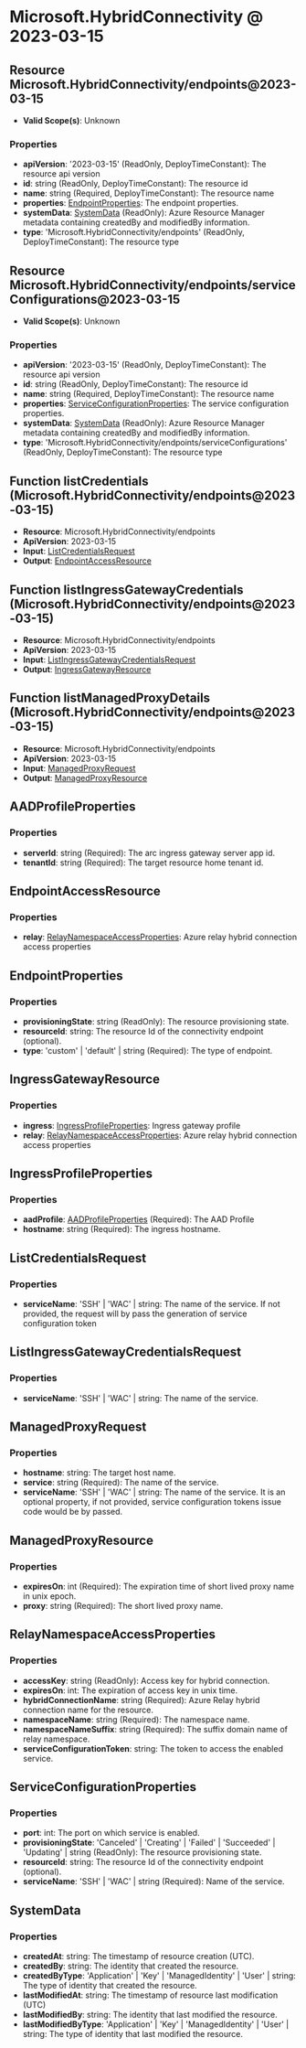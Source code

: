 # Microsoft.HybridConnectivity @ 2023-03-15

## Resource Microsoft.HybridConnectivity/endpoints@2023-03-15
* **Valid Scope(s)**: Unknown
### Properties
* **apiVersion**: '2023-03-15' (ReadOnly, DeployTimeConstant): The resource api version
* **id**: string (ReadOnly, DeployTimeConstant): The resource id
* **name**: string (Required, DeployTimeConstant): The resource name
* **properties**: [EndpointProperties](#endpointproperties): The endpoint properties.
* **systemData**: [SystemData](#systemdata) (ReadOnly): Azure Resource Manager metadata containing createdBy and modifiedBy information.
* **type**: 'Microsoft.HybridConnectivity/endpoints' (ReadOnly, DeployTimeConstant): The resource type

## Resource Microsoft.HybridConnectivity/endpoints/serviceConfigurations@2023-03-15
* **Valid Scope(s)**: Unknown
### Properties
* **apiVersion**: '2023-03-15' (ReadOnly, DeployTimeConstant): The resource api version
* **id**: string (ReadOnly, DeployTimeConstant): The resource id
* **name**: string (Required, DeployTimeConstant): The resource name
* **properties**: [ServiceConfigurationProperties](#serviceconfigurationproperties): The service configuration properties.
* **systemData**: [SystemData](#systemdata) (ReadOnly): Azure Resource Manager metadata containing createdBy and modifiedBy information.
* **type**: 'Microsoft.HybridConnectivity/endpoints/serviceConfigurations' (ReadOnly, DeployTimeConstant): The resource type

## Function listCredentials (Microsoft.HybridConnectivity/endpoints@2023-03-15)
* **Resource**: Microsoft.HybridConnectivity/endpoints
* **ApiVersion**: 2023-03-15
* **Input**: [ListCredentialsRequest](#listcredentialsrequest)
* **Output**: [EndpointAccessResource](#endpointaccessresource)

## Function listIngressGatewayCredentials (Microsoft.HybridConnectivity/endpoints@2023-03-15)
* **Resource**: Microsoft.HybridConnectivity/endpoints
* **ApiVersion**: 2023-03-15
* **Input**: [ListIngressGatewayCredentialsRequest](#listingressgatewaycredentialsrequest)
* **Output**: [IngressGatewayResource](#ingressgatewayresource)

## Function listManagedProxyDetails (Microsoft.HybridConnectivity/endpoints@2023-03-15)
* **Resource**: Microsoft.HybridConnectivity/endpoints
* **ApiVersion**: 2023-03-15
* **Input**: [ManagedProxyRequest](#managedproxyrequest)
* **Output**: [ManagedProxyResource](#managedproxyresource)

## AADProfileProperties
### Properties
* **serverId**: string (Required): The arc ingress gateway server app id.
* **tenantId**: string (Required): The target resource home tenant id.

## EndpointAccessResource
### Properties
* **relay**: [RelayNamespaceAccessProperties](#relaynamespaceaccessproperties): Azure relay hybrid connection access properties

## EndpointProperties
### Properties
* **provisioningState**: string (ReadOnly): The resource provisioning state.
* **resourceId**: string: The resource Id of the connectivity endpoint (optional).
* **type**: 'custom' | 'default' | string (Required): The type of endpoint.

## IngressGatewayResource
### Properties
* **ingress**: [IngressProfileProperties](#ingressprofileproperties): Ingress gateway profile
* **relay**: [RelayNamespaceAccessProperties](#relaynamespaceaccessproperties): Azure relay hybrid connection access properties

## IngressProfileProperties
### Properties
* **aadProfile**: [AADProfileProperties](#aadprofileproperties) (Required): The AAD Profile
* **hostname**: string (Required): The ingress hostname.

## ListCredentialsRequest
### Properties
* **serviceName**: 'SSH' | 'WAC' | string: The name of the service. If not provided, the request will by pass the generation of service configuration token

## ListIngressGatewayCredentialsRequest
### Properties
* **serviceName**: 'SSH' | 'WAC' | string: The name of the service.

## ManagedProxyRequest
### Properties
* **hostname**: string: The target host name.
* **service**: string (Required): The name of the service.
* **serviceName**: 'SSH' | 'WAC' | string: The name of the service. It is an optional property, if not provided, service configuration tokens issue code would be by passed.

## ManagedProxyResource
### Properties
* **expiresOn**: int (Required): The expiration time of short lived proxy name in unix epoch.
* **proxy**: string (Required): The short lived proxy name.

## RelayNamespaceAccessProperties
### Properties
* **accessKey**: string (ReadOnly): Access key for hybrid connection.
* **expiresOn**: int: The expiration of access key in unix time.
* **hybridConnectionName**: string (Required): Azure Relay hybrid connection name for the resource.
* **namespaceName**: string (Required): The namespace name.
* **namespaceNameSuffix**: string (Required): The suffix domain name of relay namespace.
* **serviceConfigurationToken**: string: The token to access the enabled service.

## ServiceConfigurationProperties
### Properties
* **port**: int: The port on which service is enabled.
* **provisioningState**: 'Canceled' | 'Creating' | 'Failed' | 'Succeeded' | 'Updating' | string (ReadOnly): The resource provisioning state.
* **resourceId**: string: The resource Id of the connectivity endpoint (optional).
* **serviceName**: 'SSH' | 'WAC' | string (Required): Name of the service.

## SystemData
### Properties
* **createdAt**: string: The timestamp of resource creation (UTC).
* **createdBy**: string: The identity that created the resource.
* **createdByType**: 'Application' | 'Key' | 'ManagedIdentity' | 'User' | string: The type of identity that created the resource.
* **lastModifiedAt**: string: The timestamp of resource last modification (UTC)
* **lastModifiedBy**: string: The identity that last modified the resource.
* **lastModifiedByType**: 'Application' | 'Key' | 'ManagedIdentity' | 'User' | string: The type of identity that last modified the resource.

